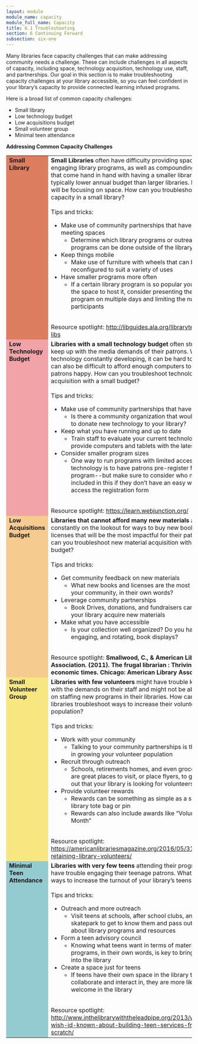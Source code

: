 ```yaml
---
layout: module
module_name: capacity
module_full_name: Capacity
title: 6.1 Troubleshooting
section: 6 Continuing Forward
subsection: six-one
---
```



Many libraries face capacity challenges that can make addressing community needs a challenge. These can include challenges in all aspects of capacity, including space, technology acquisition, technology use, staff, and partnerships. Our goal in this section is to make troubleshooting capacity challenges at your library accessible, so you can feel confident in your library’s capacity to provide connected learning infused programs.  

Here is a broad list of common capacity challenges: 
<ul>
<li>Small library</li>
<li>Low technology budget</li>
<li>Low acquisitions budget</li>
<li>Small volunteer group</li>
<li>Minimal teen attendance</li>
</ul>
 
**Addressing Common Capacity Challenges**

<table>
  <tr><td bgcolor="#DD7D60" width="30%" valign="top"><b>Small Library</b></td><td><b>Small Libraries</b> often have difficulty providing space for engaging library programs, as well as compounding challenges that come hand in hand with having a smaller library, like a typically lower annual budget than larger libraries. Here, we will be focusing on space. How can you troubleshoot space capacity in a small library?<br><br> 
Tips and tricks:
<ul><li>Make use of community partnerships that have large meeting spaces
   <ul><li>Determine which library programs or outreach programs can be done outside of the library</li></ul></li>
 <li>Keep things mobile
   <ul><li>Make use of furniture with wheels that can be reconfigured to suit a variety of uses</li></ul></li>
 <li>Have smaller programs more often
   <ul><li>If a certain library program is so popular you don’t have the space to host it, consider presenting the same program on multiple days and limiting the number of participants</li></ul></li>
</ul><br>
   Resource spotlight: <a href="http://libguides.ala.org/librarytech/small-libs">http://libguides.ala.org/librarytech/small-libs</a></td></tr>

<tr><td bgcolor="#F2A3A8" width="30%" valign="top"><b>Low Technology Budget</b></td><td><b>Libraries with a small technology budget</b> often struggle to keep up with the media demands of their patrons. With technology constantly developing, it can be hard to keep up. It can also be difficult to afford enough computers to keep patrons happy. How can you troubleshoot technology acquisition with a small budget?<br><br> 
Tips and tricks:
<ul><li>Make use of community partnerships that have technology
   <ul><li>Is there a community organization that would be willing to donate new technology to your library?</li></ul></li>
 <li>Keep what you have running and up to date
   <ul><li>Train staff to evaluate your current technology and provide computers and tablets with the latest updates</li></ul></li>
 <li>Consider smaller program sizes
   <ul><li>One way to run programs with limited access to technology is to have patrons pre-register for the program--but make sure to consider who might not be included in this if they don’t have an easy way to access the registration form</li></ul></li>
</ul><br>
   Resource spotlight: <a href="https://learn.webjunction.org/">https://learn.webjunction.org/</a></td></tr>

<tr><td bgcolor="#F6CB90" width="30%" valign="top"><b>Low Acquisitions Budget</b></td><td><b>Libraries that cannot afford many new materials</b> are constantly on the lookout for ways to buy new books and licenses that will be the most impactful for their patrons. How can you troubleshoot new material acquisition with a small budget? <br><br> 
Tips and tricks:
<ul><li>Get community feedback on new materials
   <ul><li>What new books and licenses are the most important to your community, in their own words?</li></ul></li>
 <li>Leverage community partnerships
   <ul><li>Book Drives, donations, and fundraisers can all help your library acquire new materials</li></ul></li>
 <li>Make what you have accessible
   <ul><li>Is your collection well organized? Do you have engaging, and rotating, book displays?</li></ul></li>
</ul><br>
  Resource spotlight: <b>Smallwood, C., & American Library Association. (2011). The frugal librarian : Thriving in tough economic times. Chicago: American Library Association.</b></td></tr>
  
 <tr><td bgcolor="#F8E781" width="30%" valign="top"><b>Small Volunteer Group</b></td><td><b>Libraries with few volunteers</b> might have trouble keeping up with the demands on their staff and might not be able to focus on staffing new programs in their libraries. How can these libraries troubleshoot ways to increase their volunteer population?<br><br> 
Tips and tricks:
<ul><li>Work with your community
   <ul><li>Talking to your community partnerships is the first step in growing your volunteer population</li></ul></li>
 <li>Recruit through outreach
   <ul><li>Schools, retirements homes, and even grocery stores are great places to visit, or place flyers, to get the word out that your library is looking for volunteers</li></ul></li>
 <li>Provide volunteer rewards
   <ul><li>Rewards can be something as simple as a special library tote bag or pin</li>
   <li>Rewards can also include awards like “Volunteer of the Month”</li></ul></li>
</ul><br>
   Resource spotlight: <a href="https://americanlibrariesmagazine.org/2016/05/31/recruiting-retaining-library-volunteers/">https://americanlibrariesmagazine.org/2016/05/31/recruiting-retaining-library-volunteers/</a></td></tr>

 <tr><td bgcolor="#94CBD0" width="30%" valign="top"><b>Minimal Teen Attendance</b></td><td><b>Libraries with very few teens</b> attending their programs often have trouble engaging their teenage patrons. What are some ways to increase the turnout of your library’s teens?:<br><br> 
Tips and tricks:
<ul><li>Outreach and more outreach
   <ul><li>Visit teens at schools, after school clubs, and the skatepark to get to know them and pass out information about library programs and resources</li></ul></li>
 <li>Form a teen advisory council
   <ul><li>Knowing what teens want in terms of materials and programs, in their own words, is key to bringing teens into the library</li></ul></li>
 <li>Create a space just for teens
   <ul><li>If teens have their own space in the library to collaborate and interact in, they are more likely to feel welcome in the library</li></ul></li>
</ul><br>
   Resource spotlight: <a href="http://www.inthelibrarywiththeleadpipe.org/2013/what-i-wish-id-known-about-building-teen-services-from-scratch/">http://www.inthelibrarywiththeleadpipe.org/2013/what-i-wish-id-known-about-building-teen-services-from-scratch/</a></td></tr>
   
</table>
